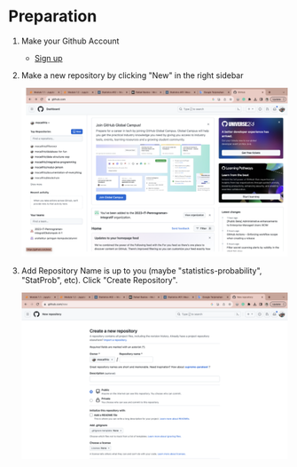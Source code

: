 # Preparation 
1. Make your Github Account
   * [Sign up](https://docs.github.com/en/get-started/signing-up-for-github/signing-up-for-a-new-github-account)
  
2. Make a new repository by clicking "New" in the right sidebar
   
    ![img8](img/img8.png#center)  

3. Add Repository Name is up to you (maybe "statistics-probability", "StatProb", etc). Click "Create Repository".
   
    ![img9](img/img9.png#center)  
